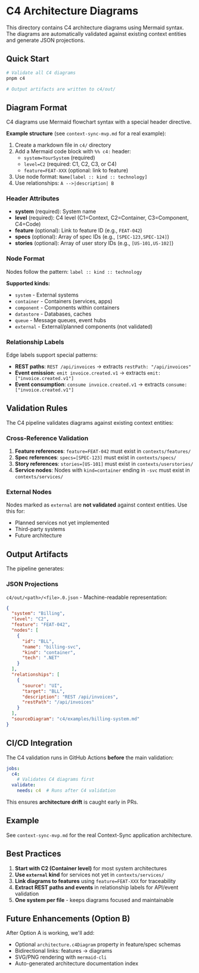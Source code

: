 # C4 Architecture Diagrams

This directory contains C4 architecture diagrams using Mermaid syntax. The diagrams are automatically validated against existing context entities and generate JSON projections.

## Quick Start

```bash
# Validate all C4 diagrams
pnpm c4

# Output artifacts are written to c4/out/
```

## Diagram Format

C4 diagrams use Mermaid flowchart syntax with a special header directive.

**Example structure** (see `context-sync-mvp.md` for a real example):

1. Create a markdown file in `c4/` directory
2. Add a Mermaid code block with `%% c4:` header:
   - `system=YourSystem` (required)
   - `level=C2` (required: C1, C2, C3, or C4)
   - `feature=FEAT-XXX` (optional: link to feature)
3. Use node format: `Name[label :: kind :: technology]`
4. Use relationships: `A -->|description| B`

### Header Attributes

- **system** (required): System name
- **level** (required): C4 level (C1=Context, C2=Container, C3=Component, C4=Code)
- **feature** (optional): Link to feature ID (e.g., `FEAT-042`)
- **specs** (optional): Array of spec IDs (e.g., `[SPEC-123,SPEC-124]`)
- **stories** (optional): Array of user story IDs (e.g., `[US-101,US-102]`)

### Node Format

Nodes follow the pattern: `label :: kind :: technology`

**Supported kinds:**
- `system` - External systems
- `container` - Containers (services, apps)
- `component` - Components within containers
- `datastore` - Databases, caches
- `queue` - Message queues, event hubs
- `external` - External/planned components (not validated)

### Relationship Labels

Edge labels support special patterns:

- **REST paths**: `REST /api/invoices` → extracts `restPath: "/api/invoices"`
- **Event emission**: `emit invoice.created.v1` → extracts `emit: ["invoice.created.v1"]`
- **Event consumption**: `consume invoice.created.v1` → extracts `consume: ["invoice.created.v1"]`

## Validation Rules

The C4 pipeline validates diagrams against existing context entities:

### Cross-Reference Validation

1. **Feature references**: `feature=FEAT-042` must exist in `contexts/features/`
2. **Spec references**: `specs=[SPEC-123]` must exist in `contexts/specs/`
3. **Story references**: `stories=[US-101]` must exist in `contexts/userstories/`
4. **Service nodes**: Nodes with `kind=container` ending in `-svc` must exist in `contexts/services/`

### External Nodes

Nodes marked as `external` are **not validated** against context entities. Use this for:
- Planned services not yet implemented
- Third-party systems
- Future architecture

## Output Artifacts

The pipeline generates:

### JSON Projections

`c4/out/<path>/<file>.0.json` - Machine-readable representation:

```json
{
  "system": "Billing",
  "level": "C2",
  "feature": "FEAT-042",
  "nodes": [
    {
      "id": "BLL",
      "name": "billing-svc",
      "kind": "container",
      "tech": ".NET"
    }
  ],
  "relationships": [
    {
      "source": "UI",
      "target": "BLL",
      "description": "REST /api/invoices",
      "restPath": "/api/invoices"
    }
  ],
  "sourceDiagram": "c4/examples/billing-system.md"
}
```

## CI/CD Integration

The C4 validation runs in GitHub Actions **before** the main validation:

```yaml
jobs:
  c4:
    # Validates C4 diagrams first
  validate:
    needs: c4  # Runs after C4 validation
```

This ensures **architecture drift** is caught early in PRs.

## Example

See `context-sync-mvp.md` for the real Context-Sync application architecture.

## Best Practices

1. **Start with C2 (Container level)** for most system architectures
2. **Use `external` kind** for services not yet in `contexts/services/`
3. **Link diagrams to features** using `feature=FEAT-XXX` for traceability
4. **Extract REST paths and events** in relationship labels for API/event validation
5. **One system per file** - keeps diagrams focused and maintainable

## Future Enhancements (Option B)

After Option A is working, we'll add:
- Optional `architecture.c4Diagram` property in feature/spec schemas
- Bidirectional links: features → diagrams
- SVG/PNG rendering with `mermaid-cli`
- Auto-generated architecture documentation index
